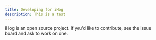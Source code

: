 ```yaml
---
title: Developing for iHog
description: This is a test
---
```


iHog is an open source project. If you'd like to contribute, see the issue board and ask to work on one.